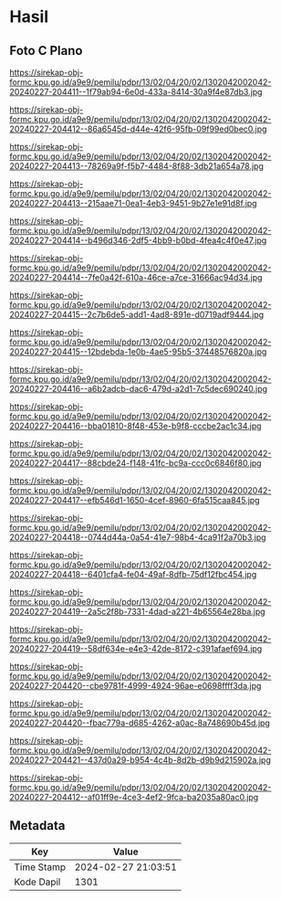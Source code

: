 # Hasil

## Foto C Plano

https://sirekap-obj-formc.kpu.go.id/a9e9/pemilu/pdpr/13/02/04/20/02/1302042002042-20240227-204411--1f79ab94-6e0d-433a-8414-30a9f4e87db3.jpg

https://sirekap-obj-formc.kpu.go.id/a9e9/pemilu/pdpr/13/02/04/20/02/1302042002042-20240227-204412--86a6545d-d44e-42f6-95fb-09f99ed0bec0.jpg

https://sirekap-obj-formc.kpu.go.id/a9e9/pemilu/pdpr/13/02/04/20/02/1302042002042-20240227-204413--78269a9f-f5b7-4484-8f88-3db21a654a78.jpg

https://sirekap-obj-formc.kpu.go.id/a9e9/pemilu/pdpr/13/02/04/20/02/1302042002042-20240227-204413--215aae71-0ea1-4eb3-9451-9b27e1e91d8f.jpg

https://sirekap-obj-formc.kpu.go.id/a9e9/pemilu/pdpr/13/02/04/20/02/1302042002042-20240227-204414--b496d346-2df5-4bb9-b0bd-4fea4c4f0e47.jpg

https://sirekap-obj-formc.kpu.go.id/a9e9/pemilu/pdpr/13/02/04/20/02/1302042002042-20240227-204414--7fe0a42f-610a-46ce-a7ce-31666ac94d34.jpg

https://sirekap-obj-formc.kpu.go.id/a9e9/pemilu/pdpr/13/02/04/20/02/1302042002042-20240227-204415--2c7b6de5-add1-4ad8-891e-d0719adf9444.jpg

https://sirekap-obj-formc.kpu.go.id/a9e9/pemilu/pdpr/13/02/04/20/02/1302042002042-20240227-204415--12bdebda-1e0b-4ae5-95b5-37448576820a.jpg

https://sirekap-obj-formc.kpu.go.id/a9e9/pemilu/pdpr/13/02/04/20/02/1302042002042-20240227-204416--a6b2adcb-dac6-479d-a2d1-7c5dec690240.jpg

https://sirekap-obj-formc.kpu.go.id/a9e9/pemilu/pdpr/13/02/04/20/02/1302042002042-20240227-204416--bba01810-8f48-453e-b9f8-cccbe2ac1c34.jpg

https://sirekap-obj-formc.kpu.go.id/a9e9/pemilu/pdpr/13/02/04/20/02/1302042002042-20240227-204417--88cbde24-f148-41fc-bc9a-ccc0c6846f80.jpg

https://sirekap-obj-formc.kpu.go.id/a9e9/pemilu/pdpr/13/02/04/20/02/1302042002042-20240227-204417--efb546d1-1650-4cef-8960-6fa515caa845.jpg

https://sirekap-obj-formc.kpu.go.id/a9e9/pemilu/pdpr/13/02/04/20/02/1302042002042-20240227-204418--0744d44a-0a54-41e7-98b4-4ca91f2a70b3.jpg

https://sirekap-obj-formc.kpu.go.id/a9e9/pemilu/pdpr/13/02/04/20/02/1302042002042-20240227-204418--6401cfa4-fe04-49af-8dfb-75df12fbc454.jpg

https://sirekap-obj-formc.kpu.go.id/a9e9/pemilu/pdpr/13/02/04/20/02/1302042002042-20240227-204419--2a5c2f8b-7331-4dad-a221-4b65564e28ba.jpg

https://sirekap-obj-formc.kpu.go.id/a9e9/pemilu/pdpr/13/02/04/20/02/1302042002042-20240227-204419--58df634e-e4e3-42de-8172-c391afaef694.jpg

https://sirekap-obj-formc.kpu.go.id/a9e9/pemilu/pdpr/13/02/04/20/02/1302042002042-20240227-204420--cbe9781f-4999-4924-96ae-e0698ffff3da.jpg

https://sirekap-obj-formc.kpu.go.id/a9e9/pemilu/pdpr/13/02/04/20/02/1302042002042-20240227-204420--fbac779a-d685-4262-a0ac-8a748690b45d.jpg

https://sirekap-obj-formc.kpu.go.id/a9e9/pemilu/pdpr/13/02/04/20/02/1302042002042-20240227-204421--437d0a29-b954-4c4b-8d2b-d9b9d215902a.jpg

https://sirekap-obj-formc.kpu.go.id/a9e9/pemilu/pdpr/13/02/04/20/02/1302042002042-20240227-204412--af01ff9e-4ce3-4ef2-9fca-ba2035a80ac0.jpg


## Metadata

| Key        | Value               |
| ---------- | ------------------- |
| Time Stamp | 2024-02-27 21:03:51 |
| Kode Dapil | 1301                |



